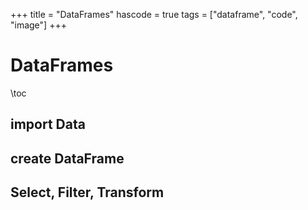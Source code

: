 +++
title = "DataFrames"
hascode = true
tags = ["dataframe", "code", "image"]
+++

# DataFrames

\toc

## import Data

## create DataFrame

## Select, Filter, Transform
